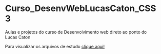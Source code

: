 # Curso_DesenvWebLucasCaton_CSS3
 Aulas e projetos do curso de Desenvolvimento web direto ao ponto do Lucas Caton

 Para visualizar os arquivos de estudo <a href="https://luizdossrmorais.github.io/Curso_DesenvWebLucasCaton_CSS3/index.html" >clique aqui!</a>
